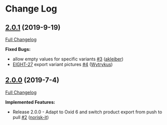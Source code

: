 # Change Log

## [2.0.1](https://github.com/8select/oxid6-plugin-sob/tree/2.0.1) (2019-9-19)

[Full Changelog](https://github.com/8select/oxid6-plugin-sob/compare/2.0.0...2.0.1)

**Fixed Bugs:**

- allow empty values for specific variants [\#3](https://github.com/8select/oxid6-plugin/pull/3) ([akleiber](https://github.com/akleiber))
- [EIGHT-27](https://8select.atlassian.net/browse/EIGHT-27) export variant pictures [\#4](https://github.com/8select/oxid6-plugin/pull/4) ([Wytrykus](https://github.com/Wytrykus))

## [2.0.0](https://github.com/8select/oxid6-plugin-sob/tree/2.0.0) (2019-7-4)

[Full Changelog](https://github.com/8select/oxid6-plugin-sob/compare/324860a...2.0.0)

**Implemented Features:**

- Release 2.0.0 - Adapt to Oxid 6 and switch product export from push to pull [\#2](https://github.com/8select/oxid6-plugin/pull/2) ([norisk-it](https://github.com/norisk-it))
